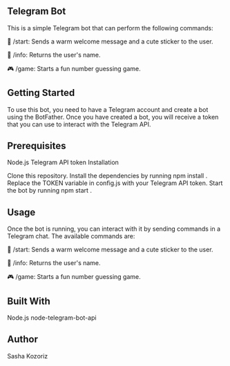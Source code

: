 ## Telegram Bot

This is a simple Telegram bot that can perform the following commands:

👋 /start: Sends a warm welcome message and a cute sticker to the user.

👤 /info: Returns the user's name.

🎮 /game: Starts a fun number guessing game.

## Getting Started

To use this bot, you need to have a Telegram account and create a bot using the BotFather. Once you have created a bot, you will receive a token that you can use to interact with the Telegram API.

## Prerequisites

Node.js
Telegram API token
Installation

Clone this repository.
Install the dependencies by running
npm install
.
Replace the
TOKEN
variable in
config.js
with your Telegram API token.
Start the bot by running
npm start
.
## Usage

Once the bot is running, you can interact with it by sending commands in a Telegram chat. The available commands are:

👋 /start: Sends a warm welcome message and a cute sticker to the user.

👤 /info: Returns the user's name.

🎮 /game: Starts a fun number guessing game.

## Built With

Node.js
node-telegram-bot-api
## Author 
Sasha Kozoriz
